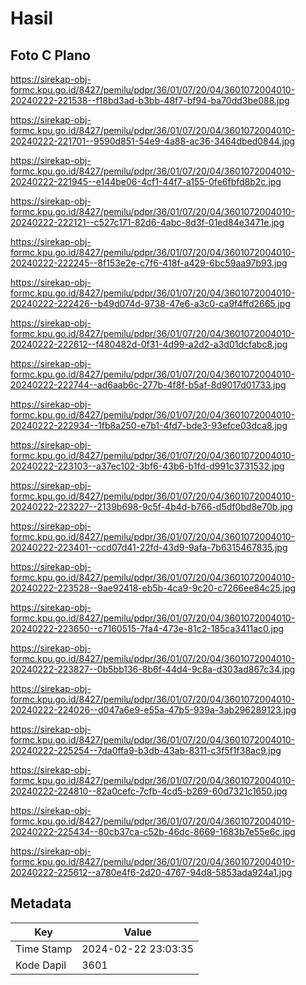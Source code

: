 # Hasil

## Foto C Plano

https://sirekap-obj-formc.kpu.go.id/8427/pemilu/pdpr/36/01/07/20/04/3601072004010-20240222-221538--f18bd3ad-b3bb-48f7-bf94-ba70dd3be088.jpg

https://sirekap-obj-formc.kpu.go.id/8427/pemilu/pdpr/36/01/07/20/04/3601072004010-20240222-221701--9590d851-54e9-4a88-ac36-3464dbed0844.jpg

https://sirekap-obj-formc.kpu.go.id/8427/pemilu/pdpr/36/01/07/20/04/3601072004010-20240222-221945--e144be06-4cf1-44f7-a155-0fe6fbfd8b2c.jpg

https://sirekap-obj-formc.kpu.go.id/8427/pemilu/pdpr/36/01/07/20/04/3601072004010-20240222-222121--c527c171-82d6-4abc-8d3f-01ed84e3471e.jpg

https://sirekap-obj-formc.kpu.go.id/8427/pemilu/pdpr/36/01/07/20/04/3601072004010-20240222-222245--8f153e2e-c7f6-418f-a429-6bc59aa97b93.jpg

https://sirekap-obj-formc.kpu.go.id/8427/pemilu/pdpr/36/01/07/20/04/3601072004010-20240222-222426--b49d074d-9738-47e6-a3c0-ca9f4ffd2665.jpg

https://sirekap-obj-formc.kpu.go.id/8427/pemilu/pdpr/36/01/07/20/04/3601072004010-20240222-222612--f480482d-0f31-4d99-a2d2-a3d01dcfabc8.jpg

https://sirekap-obj-formc.kpu.go.id/8427/pemilu/pdpr/36/01/07/20/04/3601072004010-20240222-222744--ad6aab6c-277b-4f8f-b5af-8d9017d01733.jpg

https://sirekap-obj-formc.kpu.go.id/8427/pemilu/pdpr/36/01/07/20/04/3601072004010-20240222-222934--1fb8a250-e7b1-4fd7-bde3-93efce03dca8.jpg

https://sirekap-obj-formc.kpu.go.id/8427/pemilu/pdpr/36/01/07/20/04/3601072004010-20240222-223103--a37ec102-3bf6-43b6-b1fd-d991c3731532.jpg

https://sirekap-obj-formc.kpu.go.id/8427/pemilu/pdpr/36/01/07/20/04/3601072004010-20240222-223227--2139b698-9c5f-4b4d-b766-d5df0bd8e70b.jpg

https://sirekap-obj-formc.kpu.go.id/8427/pemilu/pdpr/36/01/07/20/04/3601072004010-20240222-223401--ccd07d41-22fd-43d9-9afa-7b6315467835.jpg

https://sirekap-obj-formc.kpu.go.id/8427/pemilu/pdpr/36/01/07/20/04/3601072004010-20240222-223528--9ae92418-eb5b-4ca9-9c20-c7266ee84c25.jpg

https://sirekap-obj-formc.kpu.go.id/8427/pemilu/pdpr/36/01/07/20/04/3601072004010-20240222-223650--c7160515-7fa4-473e-81c2-185ca3411ac0.jpg

https://sirekap-obj-formc.kpu.go.id/8427/pemilu/pdpr/36/01/07/20/04/3601072004010-20240222-223827--0b5bb136-8b6f-44d4-9c8a-d303ad867c34.jpg

https://sirekap-obj-formc.kpu.go.id/8427/pemilu/pdpr/36/01/07/20/04/3601072004010-20240222-224026--d047a6e9-e55a-47b5-939a-3ab296289123.jpg

https://sirekap-obj-formc.kpu.go.id/8427/pemilu/pdpr/36/01/07/20/04/3601072004010-20240222-225254--7da0ffa9-b3db-43ab-8311-c3f5f1f38ac9.jpg

https://sirekap-obj-formc.kpu.go.id/8427/pemilu/pdpr/36/01/07/20/04/3601072004010-20240222-224810--82a0cefc-7cfb-4cd5-b269-60d7321c1650.jpg

https://sirekap-obj-formc.kpu.go.id/8427/pemilu/pdpr/36/01/07/20/04/3601072004010-20240222-225434--80cb37ca-c52b-46dc-8669-1683b7e55e6c.jpg

https://sirekap-obj-formc.kpu.go.id/8427/pemilu/pdpr/36/01/07/20/04/3601072004010-20240222-225612--a780e4f6-2d20-4767-94d8-5853ada924a1.jpg


## Metadata

| Key        | Value               |
| ---------- | ------------------- |
| Time Stamp | 2024-02-22 23:03:35 |
| Kode Dapil | 3601                |



